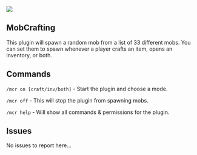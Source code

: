 [![](https://img.shields.io/badge/Subscribe-on%20Youtube-red.svg?logo=youtube)](https://youtube.com/endergamingfilms)

## MobCrafting
This plugin will spawn a random mob from a list of 33 different mobs. You can set them to spawn whenever a player crafts an item, opens an inventory, or both.

## Commands
`/mcr on [craft/inv/both]` - Start the plugin and choose a mode.

`/mcr off` - This will stop the plugin from spawning mobs.

`/mcr help` - Will show all commands & permissions for the plugin.

## Issues
No issues to report here...
